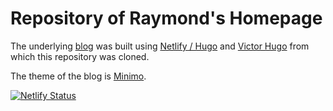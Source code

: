 # Repository of Raymond's Homepage

The underlying [blog](https://raymondros.dev) was built using [Netlify / Hugo](https://gohugo.io/hosting-and-deployment/hosting-on-netlify/) and [Victor Hugo](https://github.com/netlify-templates/victor-hugo) from which this repository was cloned.

The theme of the blog is [Minimo](https://minimo.netlify.app/docs/).

[![Netlify Status](https://api.netlify.com/api/v1/badges/273c6731-6462-4049-89fa-5cb178da3cc2/deploy-status)](https://app.netlify.com/sites/inspiring-villani-85e6b2/deploys)
